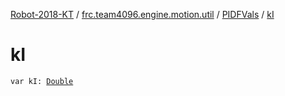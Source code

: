 [Robot-2018-KT](../../index.md) / [frc.team4096.engine.motion.util](../index.md) / [PIDFVals](index.md) / [kI](./k-i.md)

# kI

`var kI: `[`Double`](https://kotlinlang.org/api/latest/jvm/stdlib/kotlin/-double/index.html)